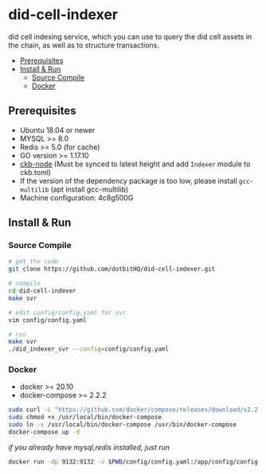 # did-cell-indexer

did cell indexing service, which you can use to query the did cell assets in the chain, as well as to structure
transactions.

* [Prerequisites](#prerequisites)
* [Install &amp; Run](#install--run)
    * [Source Compile](#source-compile)
    * [Docker](#docker)

## Prerequisites

* Ubuntu 18.04 or newer
* MYSQL >= 8.0
* Redis >= 5.0 (for cache)
* GO version >= 1.17.10
* [ckb-node](https://github.com/nervosnetwork/ckb) (Must be synced to latest height and add `Indexer` module to
  ckb.toml)
* If the version of the dependency package is too low, please install `gcc-multilib` (apt install gcc-multilib)
* Machine configuration: 4c8g500G

## Install & Run

### Source Compile

```bash
# get the code
git clone https://github.com/dotbitHQ/did-cell-indexer.git

# compile
cd did-cell-indexer
make svr

# edit config/config.yaml for svr
vim config/config.yaml

# run
make svr
./did_indexer_svr --config=config/config.yaml
```

### Docker

* docker >= 20.10
* docker-compose >= 2.2.2

```bash
sudo curl -L "https://github.com/docker/compose/releases/download/v2.2.2/docker-compose-$(uname -s)-$(uname -m)" -o /usr/local/bin/docker-compose
sudo chmod +x /usr/local/bin/docker-compose
sudo ln -s /usr/local/bin/docker-compose /usr/bin/docker-compose
docker-compose up -d
```

_if you already have mysql,redis installed, just run_

```bash
docker run -dp 9132:9132 -v $PWD/config/config.yaml:/app/config/config.yaml --name did-indexer-svr admindid/did-indexer-svr:latest
```